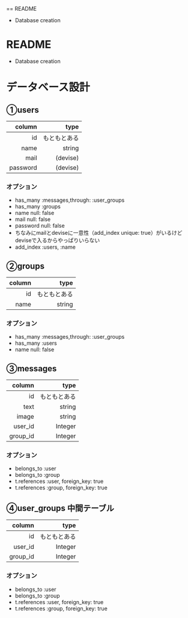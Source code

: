 == README

* Database creation

# README


* Database creation



# データベース設計

## ①users


|column|type|
|--:|--:|
|id|もともとある|
|name|string|
|mail|(devise)|
|password|(devise)|




### オプション
* has_many :messages,through: :user_groups
* has_many :groups
* name null: false
* mail null: false
* password null: false
* ちなみにmailとdeviseに一意性（add_index unique: true）がいるけどdeviseで入るからやっぱりいらない
* add_index :users,  :name

## ②groups


|column|type|
|--:|--:|
|id|もともとある|
|name|string|


### オプション
* has_many :messages,through: :user_groups
* has_many :users
* name null: false

## ③messages

|column|type|
|--:|--:|
|id|もともとある|
|text|string|
|image|string|
|user_id|Integer|
|group_id|Integer|


### オプション
* belongs_to :user
* belongs_to :group
* t.references :user, foreign_key: true
* t.references :group, foreign_key: true

## ④user_groups      中間テーブル

|column|type|
|--:|--:|
|id|もともとある|
|user_id|Integer|
|group_id|Integer|

### オプション
* belongs_to :user
* belongs_to :group
* t.references :user, foreign_key: true
* t.references :group, foreign_key: true

